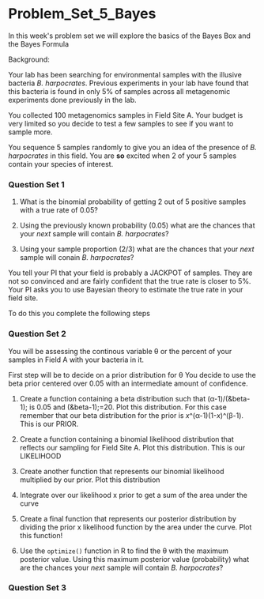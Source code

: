 # Problem_Set_5_Bayes


In this week's problem set we will explore the basics of the Bayes Box and the Bayes Formula

Background:

Your lab has been searching for environmental samples with the illusive bacteria *B. harpocrates*. Previous experiments in your lab have found that this bacteria is found in only 5% of samples across all metagenomic experiments done previously in the lab. 


You collected 100 metagenomics samples in Field Site A. Your budget is very limited so you decide to test a few samples to see if you want to sample more. 

You sequence 5 samples randomly to give you an idea of the presence of *B. harpocrates* in this field. 
You are **so** excited when 2 of your 5 samples contain your species of interest. 

### Question Set 1

1. What is the binomial probability of getting 2 out of 5 positive samples with a true rate of 0.05?

2. Using the previously known probability (0.05) what are the chances that your _next_ sample will contain *B. harpocrates*?

3. Using your sample proportion (2/3) what are the chances that your _next_ sample will conain *B. harpocrates*?



You tell your PI that your field is probably a JACKPOT of samples. They are not so convinced and are fairly confident that the true rate is closer to 5%. 
Your PI asks you to use Bayesian theory to estimate the true rate in your field site. 

To do this you complete the following steps

### Question Set 2

You will be assessing the continous variable &theta; or the percent of your samples in Field A with your bacteria in it.

First step will be to decide on a prior distribution for &theta; You decide to use the beta prior centered over 0.05 with an intermediate amount of confidence. 

1. Create a function containing a beta distribution such that (&alpha;-1)/(&beta-1); is 0.05 and (&beta-1);=20. Plot this distribution. For this case remember that our beta distribution for the prior is _x_^(&alpha;-1)(1-_x_)^(&beta;-1). This is our PRIOR.

2. Create a function containing a binomial likelihood distribution that reflects our sampling for Field Site A. Plot this distribution. This is our LIKELIHOOD

3. Create another function that represents our binomial likelihood multiplied by our prior. Plot this distribution

4. Integrate over our likelihood x prior to get a sum of the area under the curve

5. Create a final function that represents our posterior distribution by dividing the prior x likelihood function by the area under the curve. Plot this function!

6. Use the `optimize()` function in R to find the &theta; with the maximum posterior value. Using this maximum posterior value (probability) what are the chances your _next_ sample will contain *B. harpocrates*?


### Question Set 3





